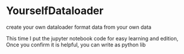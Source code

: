 # YourselfDataloader
create your own dataloader format data from your own data

This time I put the jupyter notebook code for easy learning and edition, Once you confirm it is helpful, you can write as python lib
